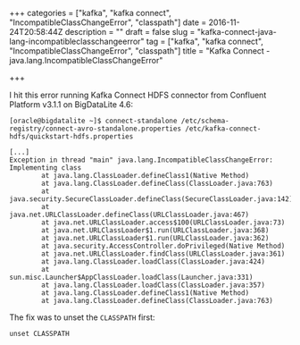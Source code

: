 +++
categories = ["kafka", "kafka connect", "IncompatibleClassChangeError", "classpath"]
date = 2016-11-24T20:58:44Z
description = ""
draft = false
slug = "kafka-connect-java-lang-incompatibleclasschangeerror"
tag = ["kafka", "kafka connect", "IncompatibleClassChangeError", "classpath"]
title = "Kafka Connect - java.lang.IncompatibleClassChangeError"

+++

I hit this error running Kafka Connect HDFS connector from Confluent Platform v3.1.1 on BigDataLite 4.6: 

```
[oracle@bigdatalite ~]$ connect-standalone /etc/schema-registry/connect-avro-standalone.properties /etc/kafka-connect-hdfs/quickstart-hdfs.properties

[...]
Exception in thread "main" java.lang.IncompatibleClassChangeError: Implementing class
        at java.lang.ClassLoader.defineClass1(Native Method)
        at java.lang.ClassLoader.defineClass(ClassLoader.java:763)
        at java.security.SecureClassLoader.defineClass(SecureClassLoader.java:142)
        at java.net.URLClassLoader.defineClass(URLClassLoader.java:467)
        at java.net.URLClassLoader.access$100(URLClassLoader.java:73)
        at java.net.URLClassLoader$1.run(URLClassLoader.java:368)
        at java.net.URLClassLoader$1.run(URLClassLoader.java:362)
        at java.security.AccessController.doPrivileged(Native Method)
        at java.net.URLClassLoader.findClass(URLClassLoader.java:361)
        at java.lang.ClassLoader.loadClass(ClassLoader.java:424)
        at sun.misc.Launcher$AppClassLoader.loadClass(Launcher.java:331)
        at java.lang.ClassLoader.loadClass(ClassLoader.java:357)
        at java.lang.ClassLoader.defineClass1(Native Method)
        at java.lang.ClassLoader.defineClass(ClassLoader.java:763)
```

The fix was to unset the `CLASSPATH` first: 

    unset CLASSPATH

